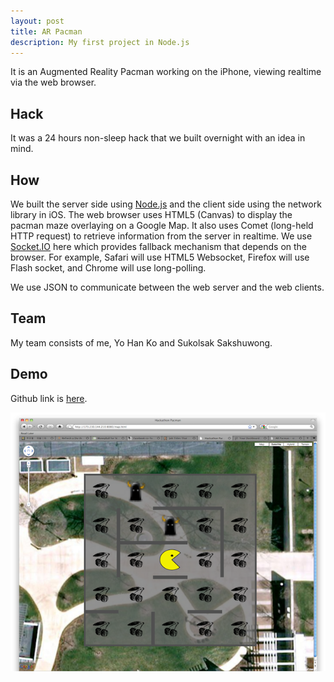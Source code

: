 ```yaml
---
layout: post
title: AR Pacman
description: My first project in Node.js
---
```


It is an Augmented Reality Pacman working on the iPhone, viewing realtime via the web browser.

## Hack

It was a 24 hours non-sleep hack that we built overnight with an idea in mind.

## How

We built the server side using [Node.js][2] and the client side using the network library in iOS. The web browser uses HTML5 (Canvas) to display the pacman maze overlaying on a Google Map. It also uses Comet (long-held HTTP request) to retrieve information from the server in realtime. We use [Socket.IO][3] here which provides fallback mechanism that depends on the browser. For example, Safari will use HTML5 Websocket, Firefox will use Flash socket, and Chrome will use long-polling.

We use JSON to communicate between the web server and the web clients.

## Team

My team consists of me, Yo Han Ko and Sukolsak Sakshuwong.

## Demo

Github link is [here][1].

<img src="/images/ar-pacman.png" />

[1]: http://github.com/siong1987/AR-Pacman
[2]: http://nodejs.org/
[3]: http://socket.io/
